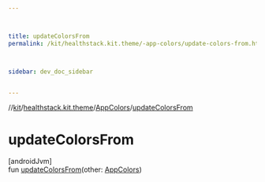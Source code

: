 ```yaml
---



title: updateColorsFrom
permalink: /kit/healthstack.kit.theme/-app-colors/update-colors-from.html



sidebar: dev_doc_sidebar


---
```




//[kit](/kit.html)/[healthstack.kit.theme](../index.html)/[AppColors](index.html)/[updateColorsFrom](update-colors-from.html)



# updateColorsFrom



[androidJvm]\
fun [updateColorsFrom](update-colors-from.html)(other: [AppColors](index.html))






